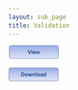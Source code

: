 ```yaml
---
layout: sub_page
title: Validation
---
```


[<img src="./buttons/view_button.png" width="100"/>](https://nicolasdeffense.github.io/eo-toolbox/notebooks/7_Classification/validation.html)

[<img src="./buttons/download_button.png" width="100"/>](https://nicolasdeffense.github.io/eo-toolbox/notebooks/7_Classification/validation.ipynb)
